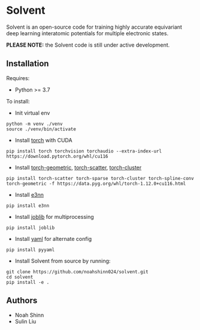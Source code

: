 # Solvent
Solvent is an open-source code for training highly accurate equivariant deep learning interatomic potentials for multiple electronic states.

**PLEASE NOTE:** the Solvent code is still under active development.

## Installation
Requires:
- Python >= 3.7

To install:
  * Init virtual env
  ```
  python -m venv ./venv
  source ./venv/bin/activate
  ```
  * Install [torch](https://pytorch.org/) with CUDA
  ```
  pip install torch torchvision torchaudio --extra-index-url https://download.pytorch.org/whl/cu116
  ```
  * Install [torch-geometric](https://pytorch-geometric.readthedocs.io/en/latest/notes/installation.html), [torch-scatter](https://pytorch-geometric.readthedocs.io/en/latest/notes/installation.html), [torch-cluster](https://pytorch-geometric.readthedocs.io/en/latest/notes/installation.html)
  ```
  pip install torch-scatter torch-sparse torch-cluster torch-spline-conv torch-geometric -f https://data.pyg.org/whl/torch-1.12.0+cu116.html
  ```
  * Install [e3nn](https://e3nn.org/)
  ```
  pip install e3nn
  ```
  * Install [joblib](https://joblib.readthedocs.io/en/latest/installing.html) for multiprocessing
  ```
  pip install joblib
  ```
  * Install [yaml](https://pypi.org/project/PyYAML/) for alternate config
  ```
  pip install pyyaml
  ```
  * Install Solvent from source by running:
  ```
  git clone https://github.com/noahshinn024/solvent.git
  cd solvent
  pip install -e .
  ```

## Authors
* Noah Shinn
* Sulin Liu 
